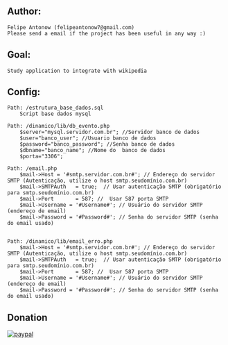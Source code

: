 ﻿## Author:
	Felipe Antonow (felipeantonow7@gmail.com)
	Please send a email if the project has been useful in any way :)

## Goal:
	Study application to integrate with wikipedia


## Config:
	Path: /estrutura_base_dados.sql
		Script base dados mysql

	Path: /dinamico/lib/db_evento.php
		$server="mysql.servidor.com.br"; //Servidor banco de dados
		$user="banco_user"; //Usuario banco de dados
		$password="banco_password"; //Senha banco de dados
		$dbname="banco_name"; //Nome do  banco de dados
		$porta="3306";

	Path: /email.php
		$mail->Host = '#smtp.servidor.com.br#'; // Endereço do servidor SMTP (Autenticação, utilize o host smtp.seudomínio.com.br)
		$mail->SMTPAuth   = true;  // Usar autenticação SMTP (obrigatório para smtp.seudomínio.com.br)
		$mail->Port       = 587; //  Usar 587 porta SMTP
		$mail->Username = '#Username#'; // Usuário do servidor SMTP (endereço de email)
		$mail->Password = '#Password#'; // Senha do servidor SMTP (senha do email usado)
		 
		
	Path: /dinamico/lib/email_erro.php
		$mail->Host = '#smtp.servidor.com.br#'; // Endereço do servidor SMTP (Autenticação, utilize o host smtp.seudomínio.com.br)
		$mail->SMTPAuth   = true;  // Usar autenticação SMTP (obrigatório para smtp.seudomínio.com.br)
		$mail->Port       = 587; //  Usar 587 porta SMTP
		$mail->Username = '#Username#'; // Usuário do servidor SMTP (endereço de email)
		$mail->Password = '#Password#'; // Senha do servidor SMTP (senha do email usado)
		 
## Donation
		
[![paypal](https://www.paypalobjects.com/en_US/i/btn/btn_donateCC_LG.gif)](https://www.paypal.com/cgi-bin/webscr?cmd=_donations&business=7CTB5ENWGHZAQ&lc=BR&item_name=MundoExtremo&currency_code=BRL&bn=PP%2dDonationsBF%3abtn_donateCC_LG%2egif%3aNonHosted)
